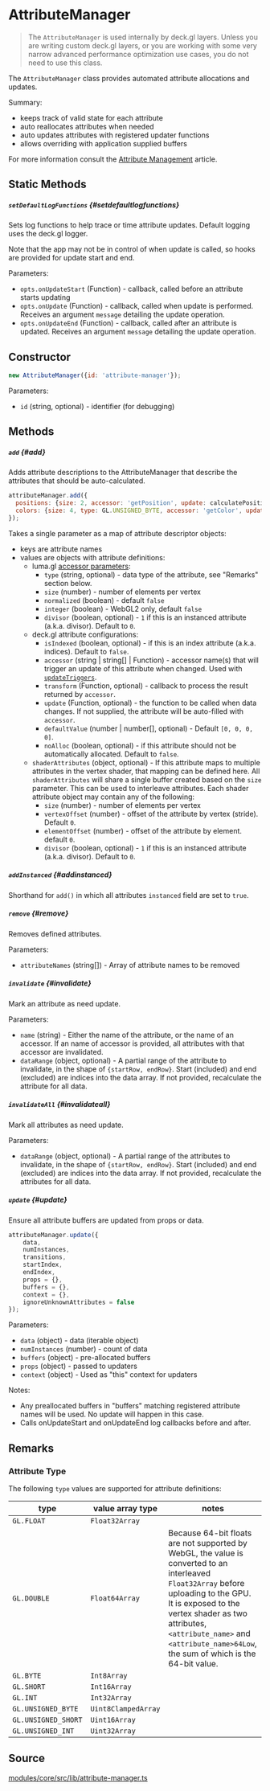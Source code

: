 # AttributeManager

> The `AttributeManager` is used internally by deck.gl layers. Unless you are writing custom deck.gl layers, or you are working with some very narrow advanced performance optimization use cases, you do not need to use this class.

The `AttributeManager` class provides automated attribute allocations and updates.

Summary:

* keeps track of valid state for each attribute
* auto reallocates attributes when needed
* auto updates attributes with registered updater functions
* allows overriding with application supplied buffers

For more information consult the [Attribute Management](../../developer-guide/custom-layers/attribute-management.md) article.


## Static Methods

##### `setDefaultLogFunctions` {#setdefaultlogfunctions}

Sets log functions to help trace or time attribute updates.
Default logging uses the deck.gl logger.

Note that the app may not be in control of when update is called,
so hooks are provided for update start and end.

Parameters:

* `opts.onUpdateStart` (Function) - callback, called before an attribute starts updating
* `opts.onUpdate` (Function) - callback, called when update is performed. Receives an argument `message` detailing the update operation.
* `opts.onUpdateEnd` (Function) - callback, called after an attribute is updated. Receives an argument `message` detailing the update operation.


## Constructor

```js
new AttributeManager({id: 'attribute-manager'});
```

Parameters:

* `id` (string, optional) - identifier (for debugging)


## Methods

##### `add` {#add}

Adds attribute descriptions to the AttributeManager that describe
the attributes that should be auto-calculated.

```js
attributeManager.add({
  positions: {size: 2, accessor: 'getPosition', update: calculatePositions},
  colors: {size: 4, type: GL.UNSIGNED_BYTE, accessor: 'getColor', update: calculateColors}
});
```

Takes a single parameter as a map of attribute descriptor objects:

* keys are attribute names
* values are objects with attribute definitions:
  - luma.gl [accessor parameters](https://luma.gl/docs/api-reference-legacy/classes/accessor):
    * `type` (string, optional) - data type of the attribute, see "Remarks" section below.
    * `size` (number) - number of elements per vertex
    * `normalized` (boolean) - default `false`
    * `integer` (boolean) - WebGL2 only, default `false`
    * `divisor` (boolean, optional) - `1` if this is an instanced attribute
      (a.k.a. divisor). Default to `0`.
  - deck.gl attribute configurations:
    * `isIndexed` (boolean, optional) - if this is an index attribute
      (a.k.a. indices). Default to `false`.
    * `accessor` (string | string[] | Function) - accessor name(s) that will
      trigger an update of this attribute when changed. Used with
      [`updateTriggers`](./layer.md#updatetriggers).
    * `transform` (Function, optional) - callback to process the result returned by `accessor`.
    * `update` (Function, optional) - the function to be called when data changes. If not supplied, the attribute will be auto-filled with `accessor`.
    * `defaultValue` (number | number[], optional) - Default `[0, 0, 0, 0]`.
    * `noAlloc` (boolean, optional) - if this attribute should not be
      automatically allocated. Default to `false`.
  - `shaderAttributes` (object, optional) - If this attribute maps to multiple
    attributes in the vertex shader, that mapping can be defined here. All
    `shaderAttributes` will share a single buffer created based on the `size`
    parameter. This can be used to interleave attributes. Each shader attribute object may contain any of the following:
    * `size` (number) - number of elements per vertex
    * `vertexOffset` (number) - offset of the attribute by vertex (stride). Default `0`.
    * `elementOffset` (number) - offset of the attribute by element. default `0`.
    * `divisor` (boolean, optional) - `1` if this is an instanced attribute
      (a.k.a. divisor). Default to `0`.

##### `addInstanced` {#addinstanced}

Shorthand for `add()` in which all attributes `instanced` field are set to `true`.


##### `remove` {#remove}

Removes defined attributes.

Parameters:

* `attributeNames` (string[]) - Array of attribute names to be removed


##### `invalidate` {#invalidate}

Mark an attribute as need update.

Parameters:

* `name` (string) - Either the name of the attribute, or the name of an accessor. If an name of accessor is provided, all attributes with that accessor are invalidated.
* `dataRange` (object, optional) - A partial range of the attribute to invalidate, in the shape of `{startRow, endRow}`. Start (included) and end (excluded) are indices into the data array. If not provided, recalculate the  attribute for all data.


##### `invalidateAll` {#invalidateall}

Mark all attributes as need update.

Parameters:

* `dataRange` (object, optional) - A partial range of the attributes to invalidate, in the shape of `{startRow, endRow}`. Start (included) and end (excluded) are indices into the data array. If not provided, recalculate the  attributes for all data.


##### `update` {#update}

Ensure all attribute buffers are updated from props or data.

```js
attributeManager.update({
    data,
    numInstances,
    transitions,
    startIndex,
    endIndex,
    props = {},
    buffers = {},
    context = {},
    ignoreUnknownAttributes = false
});
```

Parameters:

* `data` (object) - data (iterable object)
* `numInstances` (number) - count of data
* `buffers` (object) - pre-allocated buffers
* `props` (object) - passed to updaters
* `context` (object) - Used as "this" context for updaters

Notes:

* Any preallocated buffers in "buffers" matching registered attribute names will be used. No update will happen in this case.
* Calls onUpdateStart and onUpdateEnd log callbacks before and after.

## Remarks

### Attribute Type

The following `type` values are supported for attribute definitions:

| type | value array type | notes |
| ---- | ---------------- | ----- |
| `GL.FLOAT` | `Float32Array` | |
| `GL.DOUBLE` | `Float64Array` | Because 64-bit floats are not supported by WebGL, the value is converted to an interleaved `Float32Array` before uploading to the GPU. It is exposed to the vertex shader as two attributes, `<attribute_name>` and `<attribute_name>64Low`, the sum of which is the 64-bit value. |
| `GL.BYTE` | `Int8Array` | |
| `GL.SHORT` | `Int16Array` | |
| `GL.INT` | `Int32Array` | |
| `GL.UNSIGNED_BYTE` | `Uint8ClampedArray` | |
| `GL.UNSIGNED_SHORT` | `Uint16Array` | |
| `GL.UNSIGNED_INT` | `Uint32Array` | |

## Source

[modules/core/src/lib/attribute-manager.ts](https://github.com/visgl/deck.gl/blob/master/modules/core/src/lib/attribute/attribute-manager.ts)
